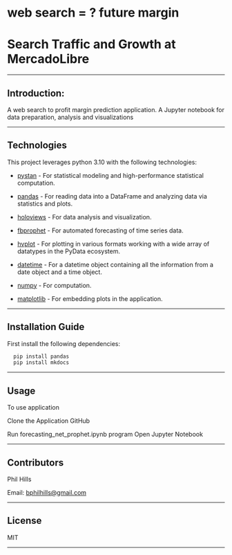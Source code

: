 # web search = ? future margin 

# Search Traffic and Growth at MercadoLibre

---

## Introduction:

A web search to profit margin prediction application.
A Jupyter notebook for data preparation, analysis and visualizations

---

## Technologies

This project leverages python 3.10 with the following technologies:

* [pystan](https://pypi.org/project/pystan/) - For statistical modeling and high-performance statistical computation.

* [pandas](https://github.com/pandas-dev/pandas) - For reading data into a DataFrame and analyzing data via statistics and plots.

* [holoviews](https://holoviews.org) - For data analysis and visualization.

* [fbprophet](https://facebook.github.io/prophet/) - For automated forecasting of time series data.

* [hvplot](https://hvplot.holoviz.org) - For plotting in various formats working with a wide array of datatypes in the PyData ecosystem.

* [datetime](https://docs.python.org/3/library/datetime.html#datetime.datetime) - For a datetime object containing all the information from a date object and a time object.

* [numpy](https://numpy.org) - For computation.

* [matplotlib](https://matplotlib.org/stable/users/index.html) - For embedding plots in the application.

---

## Installation Guide

First install the following dependencies:

```python
  pip install pandas
  pip install mkdocs
```

---

## Usage

To use application

Clone the Application GitHub


Run forecasting_net_prophet.ipynb program
Open Jupyter Notebook

---

## Contributors

Phil Hills

Email: bphilhills@gmail.com

 

---

## License

MIT

---